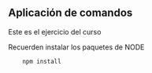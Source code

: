 ## Aplicación de comandos

Este es el ejercicio del curso

Recuerden instalar los paquetes de NODE

```
    npm install 
```